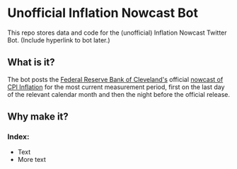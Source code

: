 # Unofficial Inflation Nowcast Bot
This repo stores data and code for the (unofficial) Inflation Nowcast Twitter Bot. (Include hyperlink to bot later.)

## What is it?
The bot posts the [Federal Reserve Bank of Cleveland's](https://www.clevelandfed.org/) official [nowcast of CPI Inflation](https://www.clevelandfed.org/indicators-and-data/inflation-nowcasting) for the most current measurement period, first on the last day of the relevant calendar month and then the night before the official release.

## Why make it?

### Index:
* Text
* More text
